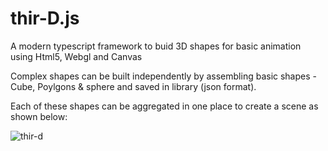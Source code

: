 # thir-D.js

A modern typescript framework to buid 3D shapes for basic animation using Html5, Webgl and Canvas

Complex shapes can be built independently by assembling basic shapes - Cube, Poylgons & sphere and saved in library (json format).   



Each of these shapes can be aggregated in one place to create a scene as shown below:

![thir-d](https://user-images.githubusercontent.com/43912771/57460784-67dff400-7293-11e9-9b26-7f80b25f80cc.jpg)


